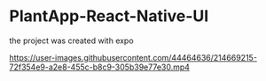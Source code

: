 # PlantApp-React-Native-UI

the project was created with expo

https://user-images.githubusercontent.com/44464636/214669215-72f354e9-a2e8-455c-b8c9-305b39e77e30.mp4


